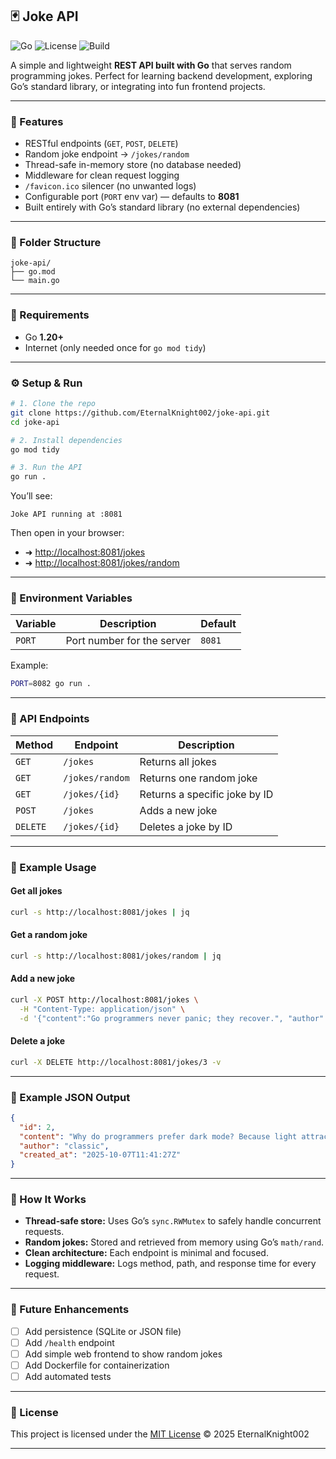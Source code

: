 ## 🃏 Joke API

![Go](https://img.shields.io/badge/Go-1.20+-00ADD8?logo=go\&logoColor=white)
![License](https://img.shields.io/badge/License-MIT-yellow.svg)
![Build](https://img.shields.io/badge/build-passing-brightgreen.svg)

A simple and lightweight **REST API built with Go** that serves random programming jokes.
Perfect for learning backend development, exploring Go’s standard library, or integrating into fun frontend projects.

---

### 🚀 Features

* RESTful endpoints (`GET`, `POST`, `DELETE`)
* Random joke endpoint → `/jokes/random`
* Thread-safe in-memory store (no database needed)
* Middleware for clean request logging
* `/favicon.ico` silencer (no unwanted logs)
* Configurable port (`PORT` env var) — defaults to **8081**
* Built entirely with Go’s standard library (no external dependencies)

---

### 📁 Folder Structure

```
joke-api/
├── go.mod
└── main.go
```

---

### 🧰 Requirements

* Go **1.20+**
* Internet (only needed once for `go mod tidy`)

---

### ⚙️ Setup & Run

```bash
# 1. Clone the repo
git clone https://github.com/EternalKnight002/joke-api.git
cd joke-api

# 2. Install dependencies
go mod tidy

# 3. Run the API
go run .
```

You’ll see:

```
Joke API running at :8081
```

Then open in your browser:

* ➜ [http://localhost:8081/jokes](http://localhost:8081/jokes)
* ➜ [http://localhost:8081/jokes/random](http://localhost:8081/jokes/random)

---

### 🔌 Environment Variables

| Variable | Description                | Default |
| -------- | -------------------------- | ------- |
| `PORT`   | Port number for the server | `8081`  |

Example:

```bash
PORT=8082 go run .
```

---

### 📡 API Endpoints

| Method   | Endpoint        | Description                   |
| -------- | --------------- | ----------------------------- |
| `GET`    | `/jokes`        | Returns all jokes             |
| `GET`    | `/jokes/random` | Returns one random joke       |
| `GET`    | `/jokes/{id}`   | Returns a specific joke by ID |
| `POST`   | `/jokes`        | Adds a new joke               |
| `DELETE` | `/jokes/{id}`   | Deletes a joke by ID          |

---

### 🧪 Example Usage

#### Get all jokes

```bash
curl -s http://localhost:8081/jokes | jq
```

#### Get a random joke

```bash
curl -s http://localhost:8081/jokes/random | jq
```

#### Add a new joke

```bash
curl -X POST http://localhost:8081/jokes \
  -H "Content-Type: application/json" \
  -d '{"content":"Go programmers never panic; they recover.", "author":"you"}' | jq
```

#### Delete a joke

```bash
curl -X DELETE http://localhost:8081/jokes/3 -v
```

---

### 🧠 Example JSON Output

```json
{
  "id": 2,
  "content": "Why do programmers prefer dark mode? Because light attracts bugs.",
  "author": "classic",
  "created_at": "2025-10-07T11:41:27Z"
}
```

---

### 🧱 How It Works

* **Thread-safe store:** Uses Go’s `sync.RWMutex` to safely handle concurrent requests.
* **Random jokes:** Stored and retrieved from memory using Go’s `math/rand`.
* **Clean architecture:** Each endpoint is minimal and focused.
* **Logging middleware:** Logs method, path, and response time for every request.

---

### 🎯 Future Enhancements

* [ ] Add persistence (SQLite or JSON file)
* [ ] Add `/health` endpoint
* [ ] Add simple web frontend to show random jokes
* [ ] Add Dockerfile for containerization
* [ ] Add automated tests

---

### 🏁 License

This project is licensed under the [MIT License](LICENSE) © 2025 EternalKnight002

---
